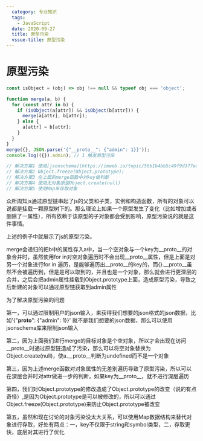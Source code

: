 ```yaml
---
  category: 专业知识
  tags:
    - JavaScript
  date: 2020-09-27
  title: 原型污染
  vssue-title: 原型污染
---
```


# 原型污染

```jsx
const isObject = (obj) => obj !== null && typeof obj === 'object';

function merge(a, b) {
  for (const attr in b) {
    if (isObject(a[attr]) && isObject(b[attr])) {
      merge(a[attr], b[attr]);
    } else {
      a[attr] = b[attr];
    }
  }
}
merge({}, JSON.parse('{"__proto__": {"admin": 1}}'));
console.log(({}).admin); // 1 触发原型污染

// 解决方案1 使用[jsonschema](https://imweb.io/topic/56b1b4bb5c49f9d377ed8ee9)对传入的JSON做格式校验
// 解决方案2 Object.freeze(Object.prototype);
// 解决方案3 在上面的merge函数中对key做判断
// 解决方案4 使用无对象原型Object.create(null)
// 解决方案5 使用Map来存取对象
```

众所周知js通过原型链串起了js的父类和子类，实例和构造函数，所有的对象可以说都是挂载一颗原型树下的。那么理论上如果一个原型发生了变化（比如增加或者删除了一属性），所有依赖于该原型的子对象都会受到影响，原型污染说的就是这件事情。

上述的例子中就展示了js的原型污染。

merge会递归的把b中的属性存入a中，当一个空对象与一个key为__proto__的对象合并时，虽然使用for in对空对象遍历时不会出现__proto__属性，但是上面是对另一个对象进行for in 遍历，是能够遍历出__proto__的key的，而{}.__proto__虽然不会被遍历到，但是是可以取到的，并且也是一个对象，那么就会进行更深层的合并，之后会把admin属性挂载到Object.prototype上面，造成原型污染，导致之后新建的对象可以通过原型链获取到admin属性

为了解决原型污染的问题

第一，可以通过限制用户的json输入，来获得我们想要的json格式的json数据，比如'{"__proto__": {"admin": 1}}' 就不是我们想要的json数据，那么可以使用jsonschema库来限制json输入

第二，因为上面我们进行merge的目标对象是个空对象，所以才会出现在访问__proto__时通过原型链造成了污染，那么可以将空对象替换为Object.create(null)，使a.__proto__判断为undefined而不是一个对象

第三，因为上述merge函数对对象属性的无差别遍历导致了原型污染，所以可以在深层合并时对attr做进一步的判断，如果key为__proto__，就不进行深层遍历

第四，我们对Object.prototype的修改造成了Object.prototype的改变（说的有点奇怪）,是因为Object.prototype是可以被修改的，所以可以通过Object.freeze(Object.prototype)来防止Object.prototype被改变

第五，虽然和现在讨论的对象污染没太大关系，可以使用Map数据结构来替代对象进行存取，好处有两点：一，key不仅限于string和symbol类型，二，存取更快，底层对其进行了优化